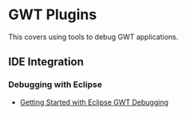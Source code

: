 # GWT Plugins 
This covers using tools to debug GWT applications.

## IDE Integration

### Debugging with Eclipse

* [Getting Started with Eclipse GWT Debugging](./gwt-eclipse-plugin/GettingStarted.html)